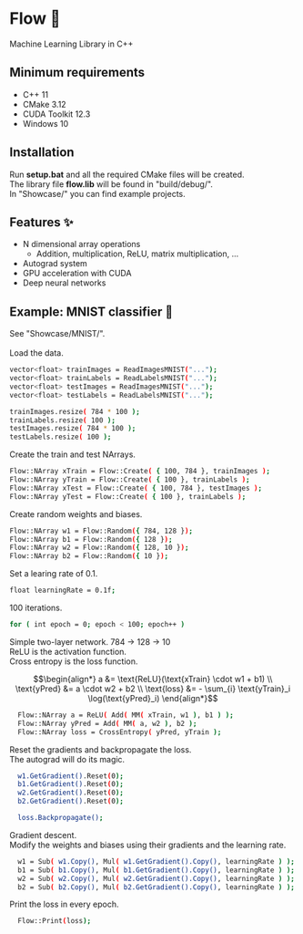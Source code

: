# Flow 🌊
Machine Learning Library in C++
## Minimum requirements
- C++ 11
- CMake 3.12
- CUDA Toolkit 12.3
- Windows 10
## Installation
Run **setup.bat** and all the required CMake files will be created.<br>
The library file **flow.lib** will be found in "build/debug/".<br>
In "Showcase/" you can find example projects.
## Features ✨
- N dimensional array operations
  - Addition, multiplication, ReLU, matrix multiplication, ...
- Autograd system
- GPU acceleration with CUDA
- Deep neural networks
## Example: MNIST classifier 🔢
See "Showcase/MNIST/".<br><br>
Load the data.
```bash
vector<float> trainImages = ReadImagesMNIST("...");
vector<float> trainLabels = ReadLabelsMNIST("...");
vector<float> testImages = ReadImagesMNIST("...");
vector<float> testLabels = ReadLabelsMNIST("...");

trainImages.resize( 784 * 100 );
trainLabels.resize( 100 );
testImages.resize( 784 * 100 );
testLabels.resize( 100 );
```
Create the train and test NArrays.
```bash
Flow::NArray xTrain = Flow::Create( { 100, 784 }, trainImages );
Flow::NArray yTrain = Flow::Create( { 100 }, trainLabels );
Flow::NArray xTest = Flow::Create( { 100, 784 }, testImages );
Flow::NArray yTest = Flow::Create( { 100 }, trainLabels );
```
Create random weights and biases.
```bash
Flow::NArray w1 = Flow::Random({ 784, 128 });
Flow::NArray b1 = Flow::Random({ 128 });
Flow::NArray w2 = Flow::Random({ 128, 10 });
Flow::NArray b2 = Flow::Random({ 10 });
```
Set a learing rate of 0.1.
```bash
float learningRate = 0.1f;
```
100 iterations.
```bash
for ( int epoch = 0; epoch < 100; epoch++ )
```
Simple two-layer network. 784 -> 128 -> 10<br>
ReLU is the activation function.<br>
Cross entropy is the loss function.
```math
\begin{align*}
a &= \text{ReLU}(\text{xTrain} \cdot w1 + b1) \\
\text{yPred} &= a \cdot w2 + b2 \\
\text{loss} &= - \sum_{i} \text{yTrain}_i \log(\text{yPred}_i)
\end{align*}
```
```bash
  Flow::NArray a = ReLU( Add( MM( xTrain, w1 ), b1 ) );
  Flow::NArray yPred = Add( MM( a, w2 ), b2 );
  Flow::NArray loss = CrossEntropy( yPred, yTrain );
```
Reset the gradients and backpropagate the loss.<br>
The autograd will do its magic.
```bash
  w1.GetGradient().Reset(0);
  b1.GetGradient().Reset(0);
  w2.GetGradient().Reset(0);
  b2.GetGradient().Reset(0);

  loss.Backpropagate();
```
Gradient descent.<br>
Modify the weights and biases using their gradients and the learning rate.
```bash
  w1 = Sub( w1.Copy(), Mul( w1.GetGradient().Copy(), learningRate ) );
  b1 = Sub( b1.Copy(), Mul( b1.GetGradient().Copy(), learningRate ) );
  w2 = Sub( w2.Copy(), Mul( w2.GetGradient().Copy(), learningRate ) );
  b2 = Sub( b2.Copy(), Mul( b2.GetGradient().Copy(), learningRate ) );
```
Print the loss in every epoch.
```bash
  Flow::Print(loss);
```
